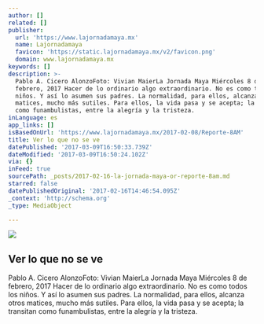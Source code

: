 ```yaml
---
author: []
related: []
publisher:
  url: 'https://www.lajornadamaya.mx'
  name: Lajornadamaya
  favicon: 'https://static.lajornadamaya.mx/v2/favicon.png'
  domain: www.lajornadamaya.mx
keywords: []
description: >-
  Pablo A. Cicero AlonzoFoto: Vivian MaierLa Jornada Maya Miércoles 8 de
  febrero, 2017 Hacer de lo ordinario algo extraordinario. No es como todos los
  niños. Y así lo asumen sus padres. La normalidad, para ellos, alcanza otros
  matices, mucho más sutiles. Para ellos, la vida pasa y se acepta; la transitan
  como funambulistas, entre la alegría y la tristeza.
inLanguage: es
app_links: []
isBasedOnUrl: 'https://www.lajornadamaya.mx/2017-02-08/Reporte-8AM'
title: Ver lo que no se ve
datePublished: '2017-03-09T16:50:33.739Z'
dateModified: '2017-03-09T16:50:24.102Z'
via: {}
inFeed: true
sourcePath: _posts/2017-02-16-la-jornada-maya-or-reporte-8am.md
starred: false
datePublishedOriginal: '2017-02-16T14:46:54.095Z'
_context: 'http://schema.org'
_type: MediaObject

---
```

<article style=""><img src="https://img.lajornadamaya.mx/32/pi486sii64sw_640-414-cover" /><h1>Ver lo que no se ve</h1><p>Pablo A. Cicero AlonzoFoto: Vivian MaierLa Jornada Maya Miércoles 8 de febrero, 2017 Hacer de lo ordinario algo extraordinario. No es como todos los niños. Y así lo asumen sus padres. La normalidad, para ellos, alcanza otros matices, mucho más sutiles. Para ellos, la vida pasa y se acepta; la transitan como funambulistas, entre la alegría y la tristeza.</p></article>